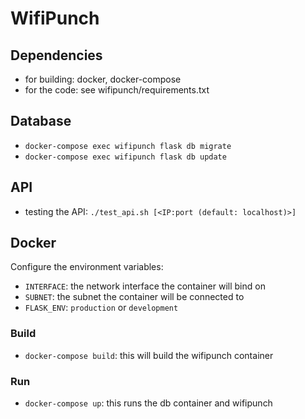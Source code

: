 # WifiPunch

## Dependencies

- for building: docker, docker-compose
- for the code: see wifipunch/requirements.txt

## Database

- `docker-compose exec wifipunch flask db migrate`
- `docker-compose exec wifipunch flask db update`

## API

- testing the API: `./test_api.sh [<IP:port (default: localhost)>]`

## Docker

Configure the environment variables:

- `INTERFACE`: the network interface the container will bind on
- `SUBNET`: the subnet the container will be connected to
- `FLASK_ENV`: `production` or `development`

### Build

- `docker-compose build`: this will build the wifipunch container

### Run

- `docker-compose up`: this runs the db container and wifipunch
